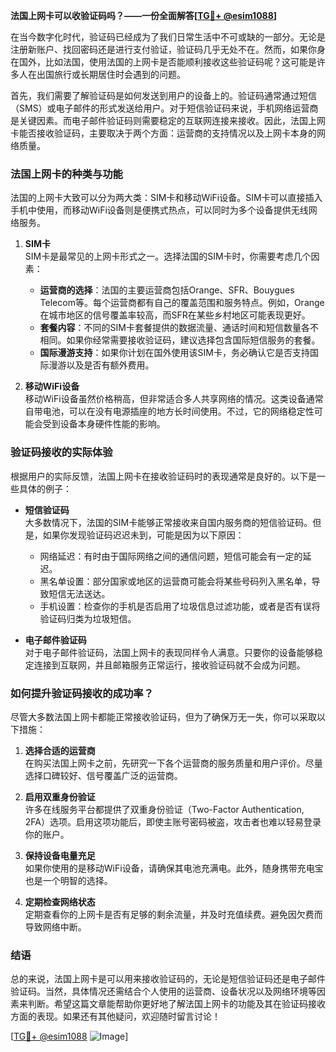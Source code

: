 **法国上网卡可以收验证码吗？——一份全面解答[[TG💪+ @esim1088](https://t.me/s/esim1088)]**

在当今数字化时代，验证码已经成为了我们日常生活中不可或缺的一部分。无论是注册新账户、找回密码还是进行支付验证，验证码几乎无处不在。然而，如果你身在国外，比如法国，使用法国的上网卡是否能顺利接收这些验证码呢？这可能是许多人在出国旅行或长期居住时会遇到的问题。

首先，我们需要了解验证码是如何发送到用户的设备上的。验证码通常通过短信（SMS）或电子邮件的形式发送给用户。对于短信验证码来说，手机网络运营商是关键因素。而电子邮件验证码则需要稳定的互联网连接来接收。因此，法国上网卡能否接收验证码，主要取决于两个方面：运营商的支持情况以及上网卡本身的网络质量。

### 法国上网卡的种类与功能

法国的上网卡大致可以分为两大类：SIM卡和移动WiFi设备。SIM卡可以直接插入手机中使用，而移动WiFi设备则是便携式热点，可以同时为多个设备提供无线网络服务。

1. **SIM卡**  
   SIM卡是最常见的上网卡形式之一。选择法国的SIM卡时，你需要考虑几个因素：
   - **运营商的选择**：法国的主要运营商包括Orange、SFR、Bouygues Telecom等。每个运营商都有自己的覆盖范围和服务特点。例如，Orange在城市地区的信号覆盖率较高，而SFR在某些乡村地区可能表现更好。
   - **套餐内容**：不同的SIM卡套餐提供的数据流量、通话时间和短信数量各不相同。如果你经常需要接收验证码，建议选择包含国际短信服务的套餐。
   - **国际漫游支持**：如果你计划在国外使用该SIM卡，务必确认它是否支持国际漫游以及是否有额外费用。

2. **移动WiFi设备**  
   移动WiFi设备虽然价格稍高，但非常适合多人共享网络的情况。这类设备通常自带电池，可以在没有电源插座的地方长时间使用。不过，它的网络稳定性可能会受到设备本身硬件性能的影响。

### 验证码接收的实际体验

根据用户的实际反馈，法国上网卡在接收验证码时的表现通常是良好的。以下是一些具体的例子：

- **短信验证码**  
  大多数情况下，法国的SIM卡能够正常接收来自国内服务商的短信验证码。但是，如果你发现验证码迟迟未到，可能是因为以下原因：
  - 网络延迟：有时由于国际网络之间的通信问题，短信可能会有一定的延迟。
  - 黑名单设置：部分国家或地区的运营商可能会将某些号码列入黑名单，导致短信无法送达。
  - 手机设置：检查你的手机是否启用了垃圾信息过滤功能，或者是否有误将验证码归类为垃圾短信。

- **电子邮件验证码**  
  对于电子邮件验证码，法国上网卡的表现同样令人满意。只要你的设备能够稳定连接到互联网，并且邮箱服务正常运行，接收验证码就不会成为问题。

### 如何提升验证码接收的成功率？

尽管大多数法国上网卡都能正常接收验证码，但为了确保万无一失，你可以采取以下措施：

1. **选择合适的运营商**  
   在购买法国上网卡之前，先研究一下各个运营商的服务质量和用户评价。尽量选择口碑较好、信号覆盖广泛的运营商。

2. **启用双重身份验证**  
   许多在线服务平台都提供了双重身份验证（Two-Factor Authentication, 2FA）选项。启用这项功能后，即使主账号密码被盗，攻击者也难以轻易登录你的账户。

3. **保持设备电量充足**  
   如果你使用的是移动WiFi设备，请确保其电池充满电。此外，随身携带充电宝也是一个明智的选择。

4. **定期检查网络状态**  
   定期查看你的上网卡是否有足够的剩余流量，并及时充值续费。避免因欠费而导致网络中断。

### 结语

总的来说，法国上网卡是可以用来接收验证码的，无论是短信验证码还是电子邮件验证码。当然，具体情况还需结合个人使用的运营商、设备状况以及网络环境等因素来判断。希望这篇文章能帮助你更好地了解法国上网卡的功能及其在验证码接收方面的表现。如果还有其他疑问，欢迎随时留言讨论！

[[TG💪+ @esim1088](https://t.me/s/esim1088) ![Image](https://i.postimg.cc/4NQfJmqS/Snipaste-2025-05-13-00-14-12.png)]